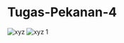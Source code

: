 # Tugas-Pekanan-4

![xyz](https://github.com/deastyjesica/Tugas-Pekanan-4/assets/72622621/42e3619d-d7fc-49ed-948a-e0e31093e951)
![xyz 1](https://github.com/deastyjesica/Tugas-Pekanan-4/assets/72622621/82a26f5b-a718-4b1d-90de-80a32f1612ab)
